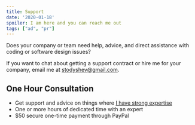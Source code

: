 ```yaml
---
title: Support
date: '2020-01-18'
spoiler: I am here and you can reach me out
tags: ["ad", "pr"]
---
```


Does your company or team need help, advice, and direct assistance with coding or software design issues?

If you want to chat about getting a support contract or hire me for your company, email me at stodyshev@gmail.com.

## One Hour Consultation
* Get support and advice on things where [I have strong expertise](/resume)
* One or more hours of dedicated time with an expert
* $50 secure one-time payment through PayPal
